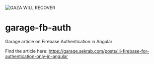 ![GAZA WILL RECOVER](https://img.shields.io/badge/GAZA_WILL_RECOVER-%F0%9F%87%B5%F0%9F%87%B8%20Tech_For_Palestine-D83838?labelColor=01B861&color=D83838&link=https%3A%2F%2Ftechforpalestine.org%2Flearn-more)

# garage-fb-auth
Garage article on Firebase Authentication in Angular

Find the article here: https://garage.sekrab.com/posts/iii-firebase-for-authentication-only-in-angular